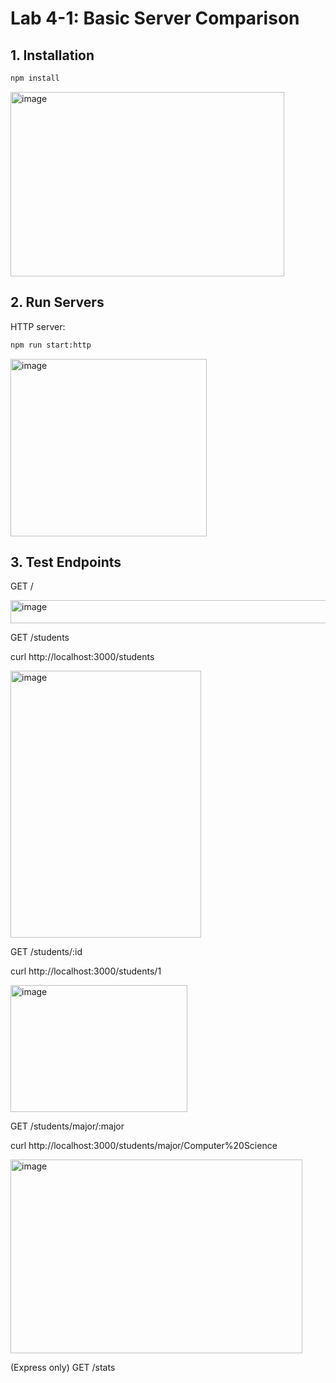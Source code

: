 # Lab 4-1: Basic Server Comparison

## 1. Installation
```bash
npm install
```
<img width="438" height="295" alt="image" src="https://github.com/user-attachments/assets/e2a4cc2e-89bb-4c3d-bf68-5ca84d333e96" />

## 2. Run Servers
HTTP server:
```bash
npm run start:http
```

<img width="314" height="284" alt="image" src="https://github.com/user-attachments/assets/0446b2d6-f186-4430-b976-6d50b5dae648" />

## 3. Test Endpoints

GET /

<img width="817" height="37" alt="image" src="https://github.com/user-attachments/assets/2e503ce3-9872-4fef-b2a1-e2b99d6f404c" />


GET /students

curl http://localhost:3000/students

<img width="305" height="427" alt="image" src="https://github.com/user-attachments/assets/67446737-c913-42d6-9160-4a4ce242cff6" />

GET /students/:id

curl http://localhost:3000/students/1

<img width="283" height="203" alt="image" src="https://github.com/user-attachments/assets/43aa6766-c66a-4b2f-99dc-eab68542c199" />

GET /students/major/:major

curl http://localhost:3000/students/major/Computer%20Science

<img width="467" height="310" alt="image" src="https://github.com/user-attachments/assets/d3b730b2-892f-4df9-a98f-cf1d5fdf33b2" />

(Express only) GET /stats
